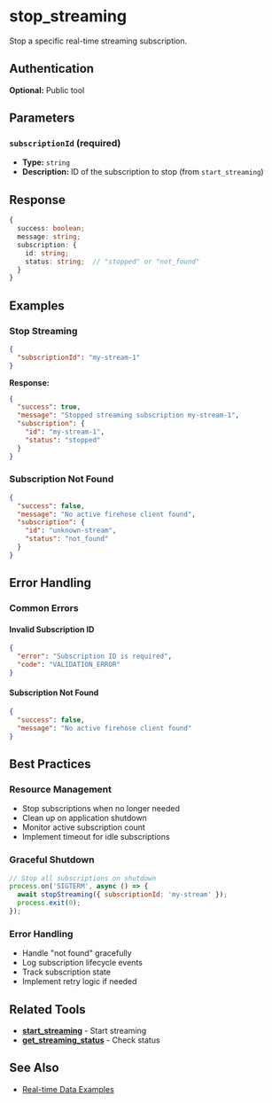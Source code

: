 # stop_streaming

Stop a specific real-time streaming subscription.

## Authentication

**Optional:** Public tool

## Parameters

### `subscriptionId` (required)
- **Type:** `string`
- **Description:** ID of the subscription to stop (from `start_streaming`)

## Response

```typescript
{
  success: boolean;
  message: string;
  subscription: {
    id: string;
    status: string;  // "stopped" or "not_found"
  }
}
```

## Examples

### Stop Streaming

```json
{
  "subscriptionId": "my-stream-1"
}
```

**Response:**
```json
{
  "success": true,
  "message": "Stopped streaming subscription my-stream-1",
  "subscription": {
    "id": "my-stream-1",
    "status": "stopped"
  }
}
```

### Subscription Not Found

```json
{
  "success": false,
  "message": "No active firehose client found",
  "subscription": {
    "id": "unknown-stream",
    "status": "not_found"
  }
}
```

## Error Handling

### Common Errors

#### Invalid Subscription ID
```json
{
  "error": "Subscription ID is required",
  "code": "VALIDATION_ERROR"
}
```

#### Subscription Not Found
```json
{
  "success": false,
  "message": "No active firehose client found"
}
```

## Best Practices

### Resource Management
- Stop subscriptions when no longer needed
- Clean up on application shutdown
- Monitor active subscription count
- Implement timeout for idle subscriptions

### Graceful Shutdown
```javascript
// Stop all subscriptions on shutdown
process.on('SIGTERM', async () => {
  await stopStreaming({ subscriptionId: 'my-stream' });
  process.exit(0);
});
```

### Error Handling
- Handle "not found" gracefully
- Log subscription lifecycle events
- Track subscription state
- Implement retry logic if needed

## Related Tools

- **[start_streaming](./start-streaming.md)** - Start streaming
- **[get_streaming_status](./get-streaming-status.md)** - Check status

## See Also

- [Real-time Data Examples](../../examples/real-time-data.md)

